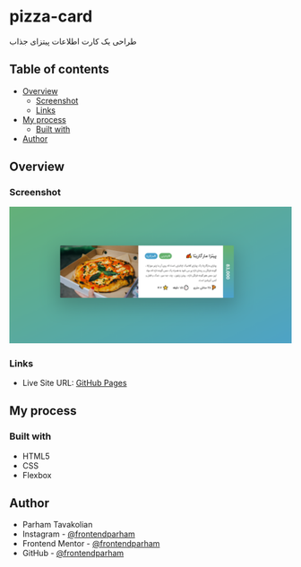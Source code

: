 # pizza-card
طراحی یک کارت اطلاعات پیتزای جذاب

## Table of contents

- [Overview](#overview)
  - [Screenshot](#screenshot)
  - [Links](#links)
- [My process](#my-process)
  - [Built with](#built-with)
- [Author](#author)

## Overview

### Screenshot

![](./pizza-card.png)

### Links

- Live Site URL: [GitHub Pages](https://your-live-site-url.com)

## My process

### Built with

- HTML5
- CSS
- Flexbox

## Author

- Parham Tavakolian
- Instagram - [@frontendparham](https://www.instagram.com/frontendparham)
- Frontend Mentor - [@frontendparham](https://www.frontendmentor.io/profile/frontendparham)
- GitHub - [@frontendparham](https://www.twitter.com/yourusername)

